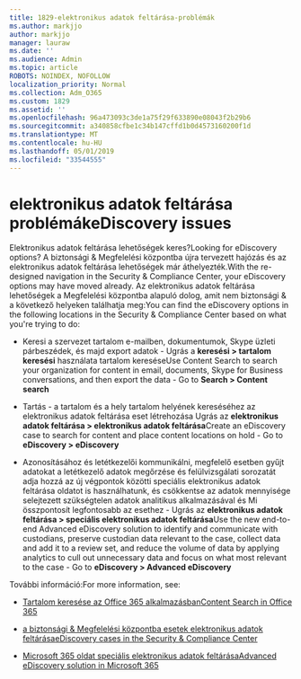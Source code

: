 ```yaml
---
title: 1829-elektronikus adatok feltárása-problémák
ms.author: markjjo
author: markjjo
manager: lauraw
ms.date: ''
ms.audience: Admin
ms.topic: article
ROBOTS: NOINDEX, NOFOLLOW
localization_priority: Normal
ms.collection: Adm_O365
ms.custom: 1829
ms.assetid: ''
ms.openlocfilehash: 96a473093c3de1a75f29f633890e08043f2b29b6
ms.sourcegitcommit: a340858cfbe1c34b147cffd1b0d4573160200f1d
ms.translationtype: MT
ms.contentlocale: hu-HU
ms.lasthandoff: 05/01/2019
ms.locfileid: "33544555"
---
```

# <a name="ediscovery-issues"></a><span data-ttu-id="73904-102">elektronikus adatok feltárása problémák</span><span class="sxs-lookup"><span data-stu-id="73904-102">eDiscovery issues</span></span>

<span data-ttu-id="73904-103">Elektronikus adatok feltárása lehetőségek keres?</span><span class="sxs-lookup"><span data-stu-id="73904-103">Looking for eDiscovery options?</span></span> <span data-ttu-id="73904-104">A biztonsági & Megfelelési központba újra tervezett hajózás és az elektronikus adatok feltárása lehetőségek már áthelyezték.</span><span class="sxs-lookup"><span data-stu-id="73904-104">With the re-designed navigation in the Security & Compliance Center, your eDiscovery options may have moved already.</span></span>  <span data-ttu-id="73904-105">Az elektronikus adatok feltárása lehetőségek a Megfelelési központba alapuló dolog, amit nem biztonsági & a következő helyeken találhatja meg:</span><span class="sxs-lookup"><span data-stu-id="73904-105">You can find the eDiscovery options in the following locations in the Security & Compliance Center based on what you're trying to do:</span></span>

- <span data-ttu-id="73904-106">Keresi a szervezet tartalom e-mailben, dokumentumok, Skype üzleti párbeszédek, és majd export adatok - Ugrás a **keresési > tartalom keresési** használata tartalom keresése</span><span class="sxs-lookup"><span data-stu-id="73904-106">Use Content Search to search your organization for content in email, documents, Skype for Business conversations, and then export the data - Go to **Search > Content search**</span></span>

- <span data-ttu-id="73904-107">Tartás - a tartalom és a hely tartalom helyének kereséséhez az elektronikus adatok feltárása eset létrehozása Ugrás az **elektronikus adatok feltárása > elektronikus adatok feltárása**</span><span class="sxs-lookup"><span data-stu-id="73904-107">Create an eDiscovery case to search for content and place content locations on hold - Go to **eDiscovery > eDiscovery**</span></span>

- <span data-ttu-id="73904-108">Azonosításához és letétkezelői kommunikálni, megfelelő esetben gyűjt adatokat a letétkezelő adatok megőrzése és felülvizsgálati sorozatát adja hozzá az új végpontok közötti speciális elektronikus adatok feltárása oldatot is használhatunk, és csökkentse az adatok mennyisége selejtezett szükségtelen adatok analitikus alkalmazásával és Mi összpontosít legfontosabb az esethez - Ugrás az **elektronikus adatok feltárása > speciális elektronikus adatok feltárása**</span><span class="sxs-lookup"><span data-stu-id="73904-108">Use the new end-to-end Advanced eDiscovery solution to identify and communicate with custodians, preserve custodian data relevant to the case, collect data and add it to a review set, and reduce the volume of data by applying analytics to cull out unnecessary data and focus on what most relevant to the case -  Go to **eDiscovery > Advanced eDiscovery**</span></span>

<span data-ttu-id="73904-109">További információ:</span><span class="sxs-lookup"><span data-stu-id="73904-109">For more information, see:</span></span>

- [<span data-ttu-id="73904-110">Tartalom keresése az Office 365 alkalmazásban</span><span class="sxs-lookup"><span data-stu-id="73904-110">Content Search in Office 365</span></span>](https://docs.microsoft.com/office365/securitycompliance/content-search)

- [<span data-ttu-id="73904-111">a biztonsági & Megfelelési központba esetek elektronikus adatok feltárása</span><span class="sxs-lookup"><span data-stu-id="73904-111">eDiscovery cases in the Security & Compliance Center</span></span>](https://docs.microsoft.com/office365/securitycompliance/ediscovery-cases)

- [<span data-ttu-id="73904-112">Microsoft 365 oldat speciális elektronikus adatok feltárása</span><span class="sxs-lookup"><span data-stu-id="73904-112">Advanced eDiscovery solution in Microsoft 365</span></span>](https://docs.microsoft.com/office365/securitycompliance/compliance20/overview-ediscovery-20)
